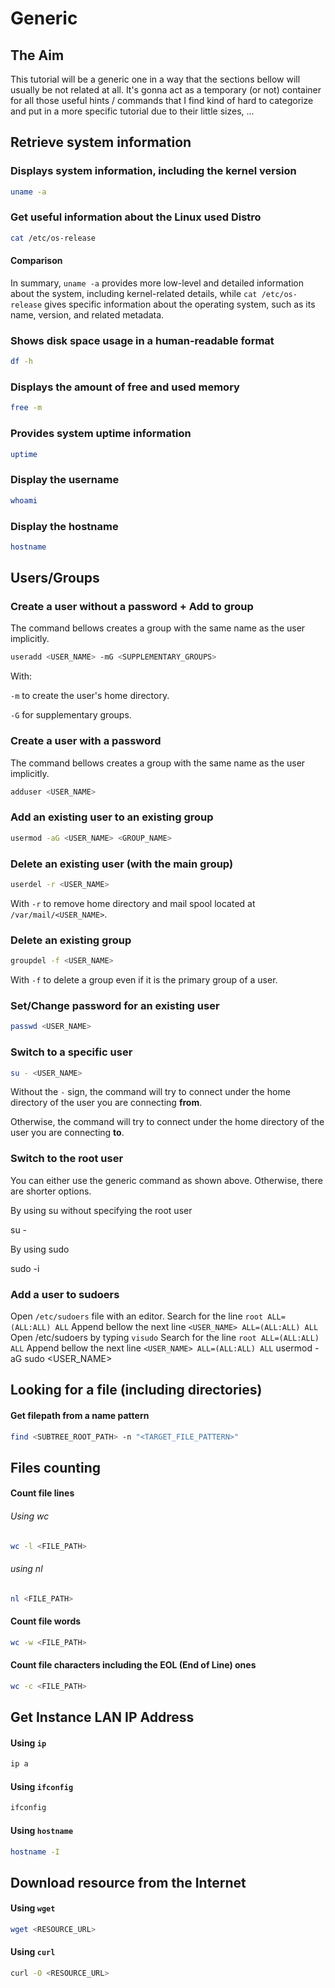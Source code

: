 # Generic

## The Aim
This tutorial will be a generic one in a way that the sections bellow will usually be not related at all.
It's gonna act as a temporary (or not)
container for all those useful hints / commands that I find kind of hard
to categorize and put in a more specific tutorial due to their little sizes, ...

## Retrieve system information

### Displays system information, including the kernel version
```bash
uname -a
```
### Get useful information about the Linux used Distro
```bash
cat /etc/os-release
```

#### Comparison
In summary, `uname -a` provides more low-level and detailed information about the system,
including kernel-related details,
while `cat /etc/os-release` gives specific information about the operating system,
such as its name, version, and related metadata.

### Shows disk space usage in a human-readable format
```bash
df -h
```

### Displays the amount of free and used memory
```bash
free -m
```

### Provides system uptime information
```bash
uptime
```

### Display the username
```bash
whoami
```

### Display the hostname
```bash
hostname
```

## Users/Groups

### Create a user without a password + Add to group
The command bellows creates a group with the same name as the user implicitly.

```bash
useradd <USER_NAME> -mG <SUPPLEMENTARY_GROUPS>
```

With:

`-m` to create the user's home directory.

`-G` for supplementary groups.

### Create a user with a password
The command bellows creates a group with the same name as the user implicitly.

```bash
adduser <USER_NAME>
```

### Add an existing user to an existing group
```bash
usermod -aG <USER_NAME> <GROUP_NAME>
```

### Delete an existing user (with the main group)
```bash
userdel -r <USER_NAME>
```

With `-r` to remove home directory and mail spool located at `/var/mail/<USER_NAME>`.

### Delete an existing group
```bash
groupdel -f <USER_NAME>
```

With `-f` to delete a group even if it is the primary group of a user.

### Set/Change password for an existing user
```bash
passwd <USER_NAME>
```

### Switch to a specific user
```bash
su - <USER_NAME>
```

Without the `-` sign, the command will try to connect under the home directory of the user you are connecting **from**.

Otherwise, the command will try to connect under the home directory of the user you are connecting **to**.

### Switch to the root user

You can either use the generic command as shown above. Otherwise, there are shorter options.


<tabs>
    <tab title="Method 1">
        <p>By using su without specifying the root user</p>
        <code-block lang="bash">su -</code-block>
    </tab>
    <tab title="Method 2">
        <p>By using sudo</p>
        <code-block lang="bash">sudo -i</code-block>
    </tab>
</tabs>

### Add a user to sudoers

<tabs>
    <tab title="Method 1">
        <procedure title="Editing `/etc/sudoers` file">
            <step>Open <code>/etc/sudoers</code> file with an editor.</step>
            <step>Search for the line <code>root ALL=(ALL:ALL) ALL</code></step>
            <step>Append bellow the next line <code>&lt;USER_NAME&gt; ALL=(ALL:ALL) ALL</code></step>
        </procedure>
    </tab>
    <tab title="Method 2">
        <procedure title="Using `visudo` utility">
            <step>Open /etc/sudoers by typing <code>visudo</code></step>
            <step>Search for the line <code>root ALL=(ALL:ALL) ALL</code></step>
            <step>Append bellow the next line <code>&lt;USER_NAME&gt; ALL=(ALL:ALL) ALL</code></step>
        </procedure>
    </tab>
    <tab title="Method 3">
        <procedure title="Adding the user to sudo group">
            <code-block lang="bash">usermod -aG sudo &lt;USER_NAME&gt;</code-block>
        </procedure>
    </tab>
</tabs>

## Looking for a file (including directories)

#### Get filepath from a name pattern
```bash
find <SUBTREE_ROOT_PATH> -n "<TARGET_FILE_PATTERN>" 
```

## Files counting

#### Count file lines

###### Using wc
```bash
wc -l <FILE_PATH>
```

###### using nl
```bash
nl <FILE_PATH>
```

#### Count file words
```bash
wc -w <FILE_PATH>
```

#### Count file characters including the EOL (End of Line) ones
```bash
wc -c <FILE_PATH>
```

## Get Instance LAN IP Address
#### Using `ip`
```bash
ip a
```

#### Using `ifconfig`
```bash
ifconfig
```

#### Using `hostname`
```bash
hostname -I
```

## Download resource from the Internet
#### Using `wget`
```bash
wget <RESOURCE_URL>
```

#### Using `curl`
```bash
curl -O <RESOURCE_URL>
```
